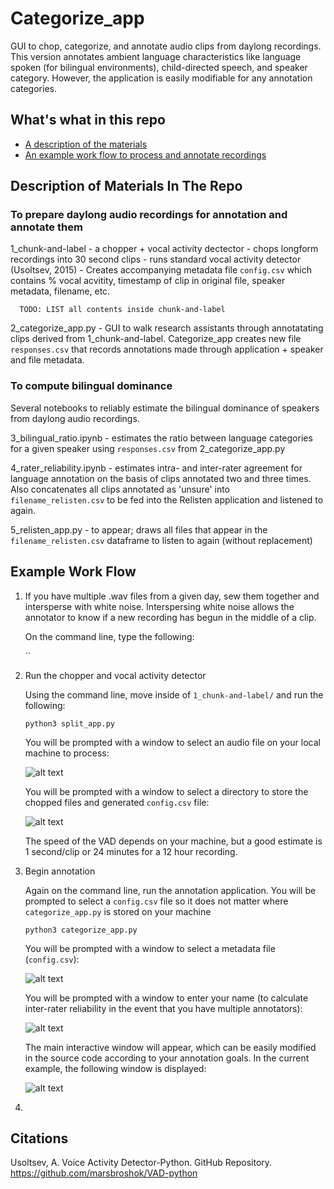 # Categorize_app 

GUI to chop, categorize, and annotate audio clips from daylong recordings. This version annotates ambient language characteristics like language spoken (for bilingual environments), child-directed speech, and speaker category. However, the application is easily modifiable for any annotation categories. 

## What's what in this repo

* [A description of the materials](#description-of-materials-in-the-repo)
* [An example work flow to process and annotate recordings](#example-work-flow)

## Description of Materials In The Repo

### To prepare daylong audio recordings for annotation and annotate them

  1_chunk-and-label - a chopper + vocal activity dectector
          - chops longform recordings into 30 second clips
	  - runs standard vocal activity detector (Usoltsev, 2015)
	  - Creates accompanying metadata file `config.csv` which contains % vocal acvitity, timestamp of clip in original file, speaker metadata, filename, etc. 
	  
	  TODO: LIST all contents inside chunk-and-label
	
 2_categorize_app.py - GUI to walk research assistants through annotatating clips derived from 1_chunk-and-label. Categorize_app creates new file `responses.csv` that records annotations made through application + speaker and file metadata. 

### To compute bilingual dominance

Several notebooks to reliably estimate the bilingual dominance of speakers from daylong audio recordings. 

3_bilingual_ratio.ipynb - estimates the ratio between language categories for a given speaker using `responses.csv` from 2_categorize_app.py

4_rater_reliability.ipynb - estimates intra- and inter-rater agreement for language annotation on the basis of clips annotated two and three times. Also concatenates all clips annotated as 'unsure' into `filename_relisten.csv` to be fed into the Relisten application and listened to again.

5_relisten_app.py - to appear; draws all files that appear in the `filename_relisten.csv` dataframe to listen to again (without replacement)

## Example Work Flow

1. If you have multiple .wav files from a given day, sew them together and intersperse with white noise. Interspersing white noise allows the annotator to know if a new recording has begun in the middle of a clip. 

	On the command line, type the following:
	
	``

2. Run the chopper and vocal activity detector

	Using the command line, move inside of `1_chunk-and-label/` and run the following:
	
	`python3 split_app.py`
	
	You will be prompted with a window to select an audio file on your local machine to process:
	
	![alt text](https://github.com/megseekosh/Categorize_app_v2/blob/master/audio_cut_prompt.png "audio file prompt")
	
	You will be prompted with a window to select a directory to store the chopped files and generated `config.csv` file:
	
	![alt text](https://github.com/megseekosh/Categorize_app_v2/blob/master/output_directory_prompt.png "output_directory_prompt")
	
	The speed of the VAD depends on your machine, but a good estimate is 1 second/clip or 24 minutes for a 12 hour recording. 
	
3. Begin annotation

	Again on the command line, run the annotation application. You will be prompted to select a `config.csv` file so it does not matter where `categorize_app.py` is stored on your machine
	
	`python3 categorize_app.py`
	
	You will be prompted with a window to select a metadata file (`config.csv`):
	
	![alt text](https://github.com/megseekosh/Categorize_app_v2/blob/master/metadata_prompt.png "metadata_prompt")

	You will be prompted with a window to enter your name (to calculate inter-rater reliability in the event that you have multiple annotators):
	
	![alt text](https://github.com/megseekosh/Categorize_app_v2/blob/master/name_prompt.png "name_prompt")
	
	The main interactive window will appear, which can be easily modified in the source code according to your annotation goals. In the current example, the following window is displayed:
	
	![alt text](https://github.com/megseekosh/Categorize_app_v2/annotation_window.png "annotation_window")


	
4. 

## Citations

Usoltsev, A. Voice Activity Detector-Python. GitHub Repository. https://github.com/marsbroshok/VAD-python
